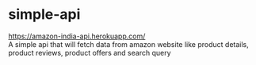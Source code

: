 # simple-api
https://amazon-india-api.herokuapp.com/
<br/>
A simple api that will fetch data from amazon website like product details, product reviews, product offers and search query

